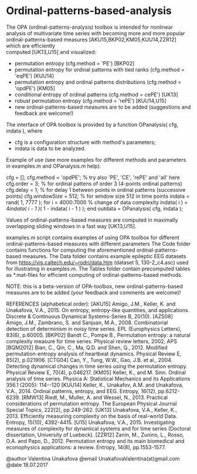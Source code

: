 # Ordinal-patterns-based-analysis
The OPA (ordinal-patterns-analysis) toolbox is intended for nonlinear analysis 
of multivariate time series with becoming more and more popular 
ordinal-patterns-based measures [AKU15,BKP02,KM05,KUU14,ZZR12] which are efficiently  
computed [UK13,U15] and visualized:

 - permutation entropy (cfg.method = 'PE') [BKP02]
 - permutation entropy for ordinal patterns with tied ranks (cfg.method = 'eqPE') [KUU14]
 - permutation entropy and ordinal patterns distributions (cfg.method = 'opdPE') [KM05]
 - conditional entropy of ordinal patterns (cfg.method = cePE') [UK13]
 - robust permutation entropy (cfg.method = 'rePE') [KUU14,U15]
 - new ordinal-patterns-based measures are to be added (suggestions and feedback are welcome!)

The interface of OPA toolbox is provided by a function OPanalysis( cfg, indata ), where 
 - cfg is a configuration structure with method's parameters;
 - indata is data to be analyzed.

Example of use (see more examples for different methods and parameters 
in examples.m and OPanalysis.m help):

cfg            = [];
cfg.method     = 'opdPE'; % try also 'PE', 'CE', 'rePE' and 'all' here
cfg.order      = 3;       % for ordinal pattens of order 3 (4-points ordinal patterns)
cfg.delay      = 1;       % for delay 1 between points in ordinal patterns (successive points)
cfg.windowSize = 512;     % for window size 512 in time points
indata         = rand( 1, 7777 );
for i = 4000:7000         % change of data complexity
  indata( i ) = 4*indata( i - 1 )*( 1 - indata( i - 1 ) );
end 
outdata        = OPanalysis( cfg, indata );

Values of ordinal-patterns-based measures are computed in maximally overlapping 
sliding windows in a fast way [UK13,U15].

examples.m script contains examples of using OPA toolbox for different 
ordinal-patterns-based measures with different parameters
The Code folder contains functions for computing the aforementioned ordinal-patterns-based measures.
The Data folder contains example epileptic EEG datasets from https://vis.caltech.edu/~rodri/data.htm 
(dataset 5, 130-2_c4.asc) used for illustrating in examples.m.
The Tables folder contain precomputed tables as *.mat-files for efficient computing of 
ordinal-patterns-based methods.

NOTE: this is a beta-version of OPA-toolbox, new ordinal-patterns-based measures 
are to be added (your feedback and comments are welcome)!

REFERENCES (alphabetical order):
[AKU15] Amigo, J.M., Keller, K. and Unakafova, V.A., 2015. On entropy, 
entropy-like quantities, and applications. Discrete & Continuous Dynamical 
Systems-Series B, 20(10).
[AZS08] Amigo, J.M., Zambrano, S. and Sanjuan, M.A., 2008. 
Combinatorial detection of determinism in noisy time series. 
EPL (Europhysics Letters), 83(6), p.60005.
[BKP02] Bandt C., Pompe B., Permutation entropy: a natural complexity 
measure for time series. Physical review letters, 2002, APS
[BQM2012] Bian, C., Qin, C., Ma, Q.D. and Shen, Q., 2012. Modified 
permutation-entropy analysis of heartbeat dynamics. Physical Review E, 85(2), p.021906.
[CTG04] Cao, Y., Tung, W.W., Gao, J.B. et al., 2004. Detecting dynamical changes 
in time series using the permutation entropy. Physical Review E, 70(4), p.046217.
[KM05] Keller, K., and M. Sinn. Ordinal analysis of time series. 
Physica A: Statistical Mechanics and its Applications 356.1 (2005): 114--120
[KUU14] Keller, K., Unakafov, A.M. and Unakafova, V.A., 2014. 
Ordinal patterns, entropy, and EEG. Entropy, 16(12), pp.6212-6239.
[RMW13] Riedl, M., Muller, A. and Wessel, N., 2013. Practical considerations 
of permutation entropy. The European Physical Journal Special Topics, 222(2), pp.249-262.
[UK13] Unakafova, V.A., Keller, K., 2013. Efficiently measuring 
complexity on the basis of real-world Data. Entropy, 15(10), 4392-4415.
[U15] Unakafova, V.A., 2015. Investigating measures of complexity 
for dynamical systems and for time series (Doctoral dissertation, 
University of Luebeck).
[ZZR12] Zanin, M., Zunino, L., Rosso, O.A. and Papo, D., 2012. 
Permutation entropy and its main biomedical and econophysics applications: a review. 
Entropy, 14(8), pp.1553-1577.
 
@author Valentina Unakafova
@email UnakafovaValentina(at)gmail.com
@date 18.07.2017
